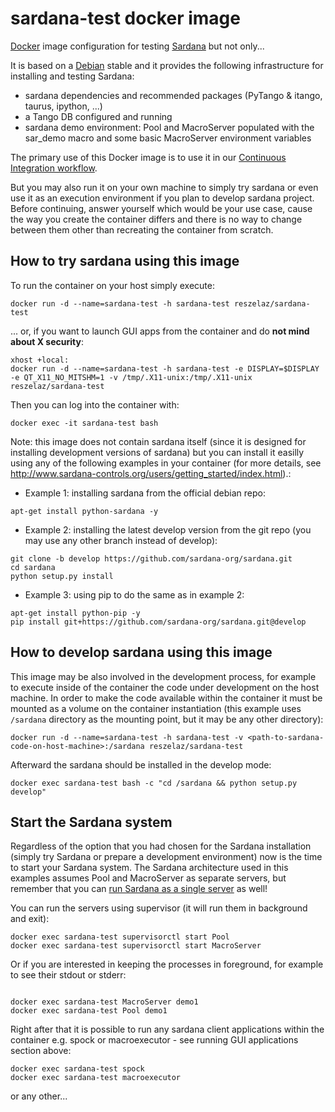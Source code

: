 # sardana-test docker image

[Docker](http://www.docker.com) image configuration for testing [Sardana](http://www.sardna-controls.org) but not only...

It is based on a [Debian](http://www.debian.org) stable and it provides the following infrastructure for installing and testing Sardana:

* sardana dependencies and recommended packages (PyTango & itango, taurus, ipython, ...)
* a Tango DB configured and running
* sardana demo environment: Pool and MacroServer populated with the sar_demo macro and some basic MacroServer environment variables

The primary use of this Docker image is to use it in our [Continuous Integration workflow](https://travis-ci.org/sardana-org/sardana).

But you may also run it on your own machine to simply try sardana or even use it as an execution environment if you plan to develop sardana project.
Before continuing, answer yourself which would be your use case, cause the way you create the container differs and there is no way to change between them other than recreating the container from scratch.

## How to try sardana using this image

To run the container on your host simply execute:

~~~~
docker run -d --name=sardana-test -h sardana-test reszelaz/sardana-test
~~~~

... or, if you want to launch GUI apps from the container and do **not mind about X security**:

~~~~
xhost +local:
docker run -d --name=sardana-test -h sardana-test -e DISPLAY=$DISPLAY -e QT_X11_NO_MITSHM=1 -v /tmp/.X11-unix:/tmp/.X11-unix reszelaz/sardana-test
~~~~

Then you can log into the container with:

~~~~
docker exec -it sardana-test bash
~~~~

Note: this image does not contain sardana itself (since it is designed for installing development versions of sardana) but you can install it easilly using any of the following examples in your container (for more details, see http://www.sardana-controls.org/users/getting_started/index.html).:

- Example 1: installing sardana from the official debian repo:

~~~~
apt-get install python-sardana -y
~~~~

- Example 2: installing the latest develop version from the git repo (you may use any other branch instead of develop):

~~~~
git clone -b develop https://github.com/sardana-org/sardana.git
cd sardana
python setup.py install
~~~~

- Example 3: using pip to do the same as in example 2:

~~~~
apt-get install python-pip -y
pip install git+https://github.com/sardana-org/sardana.git@develop
~~~~

## How to develop sardana using this image

This image may be also involved in the development process, for example to execute inside of the container the code under development on the host machine.
In order to make the code available within the container it must be mounted as a volume on the container instantiation (this example uses `/sardana` directory as the mounting point, but it may be any other directory):

~~~~
docker run -d --name=sardana-test -h sardana-test -v <path-to-sardana-code-on-host-machine>:/sardana reszelaz/sardana-test
~~~~

Afterward the sardana should be installed in the develop mode:

~~~~
docker exec sardana-test bash -c "cd /sardana && python setup.py develop"
~~~~

## Start the Sardana system

Regardless of the option that you had chosen for the Sardana installation (simply try Sardana or prepare a development environment) now is the time to start your Sardana system. The Sardana architecture used in this examples assumes Pool and MacroServer as separate servers, but remember that you can [run Sardana as a single server](https://sardana-controls.org/users/getting_started/running_server.html#running-sardana-as-a-tango-server) as well!

You can run the servers using supervisor (it will run them in background and exit):
~~~~
docker exec sardana-test supervisorctl start Pool
docker exec sardana-test supervisorctl start MacroServer
~~~~

Or if you are interested in keeping the processes in foreground, for example to see their stdout or stderr:
~~~~

docker exec sardana-test MacroServer demo1
docker exec sardana-test Pool demo1
~~~~

Right after that it is possible to run any sardana client applications within the container e.g. spock or macroexecutor - see running GUI applications section above:
~~~~
docker exec sardana-test spock
docker exec sardana-test macroexecutor
~~~~
or any other...
